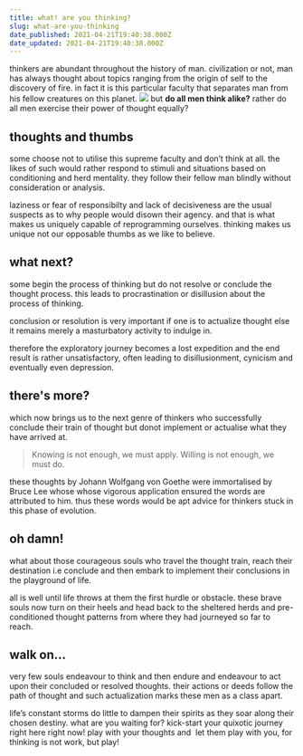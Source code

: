```yaml
---
title: what! are you thinking?
slug: what-are-you-thinking
date_published: 2021-04-21T19:40:38.000Z
date_updated: 2021-04-21T19:40:38.000Z
---
```


thinkers are abundant throughout the history of man. civilization or not, man has always thought about topics ranging from the origin of self to the discovery of fire. in fact it is this particular faculty that separates man from his fellow creatures on this planet. 
![](https://images.unsplash.com/photo-1522435229388-6f7a422cd95b?crop=entropy&amp;cs=tinysrgb&amp;fit=max&amp;fm=jpg&amp;ixid=MnwxNDIyNzR8MHwxfHNlYXJjaHw0fHx0aGlua2luZ3xlbnwwfHx8fDE2MTg5ODcwMjQ&amp;ixlib=rb-1.2.1&amp;q=80&amp;w=1080)
but **do all men think alike?** rather do all men exercise their power of thought equally?

## thoughts and thumbs

some choose not to utilise this supreme faculty and don’t think at all. the likes of such would rather respond to stimuli and situations based on conditioning and herd mentality. they follow their fellow man blindly without consideration or analysis. 

laziness or fear of responsibilty and lack of decisiveness are the usual suspects as to why people would disown their agency. and that is what makes us uniquely capable of reprogramming ourselves. thinking makes us unique not our opposable thumbs as we like to believe.

## what next?

some begin the process of thinking but do not resolve or conclude the thought process. this leads to procrastination or disillusion about the process of thinking. 

conclusion or resolution is very important if one is to actualize thought else it remains merely a masturbatory activity to indulge in. 

therefore the exploratory journey becomes a lost expedition and the end result is rather unsatisfactory, often leading to disillusionment, cynicism and eventually even depression.

## there's more?

which now brings us to the next genre of thinkers who successfully conclude their train of thought but donot implement or actualise what they have arrived at. 

> Knowing is not enough, we must apply. Willing is not enough, we must do. 

these thoughts by Johann Wolfgang von Goethe were immortalised by Bruce Lee whose whose vigorous application ensured the words are attributed to him. thus these words would be apt advice for thinkers stuck in this phase of evolution.

## oh damn!

what about those courageous souls who travel the thought train, reach their destination i.e conclude and then embark to implement their conclusions in the playground of life. 

all is well until life throws at them the first hurdle or obstacle. these brave souls now turn on their heels and head back to the sheltered herds and pre-conditioned thought patterns from where they had journeyed so far to reach.

## walk on...

very few souls endeavour to think and then endure and endeavour to act upon their concluded or resolved thoughts. their actions or deeds follow the path of thought and such actualization marks these men as a class apart. 

life’s constant storms do little to dampen their spirits as they soar along their chosen destiny. what are you waiting for? kick-start your quixotic journey right here right now! play with your thoughts and  let them play with you, for thinking is not work, but play!
